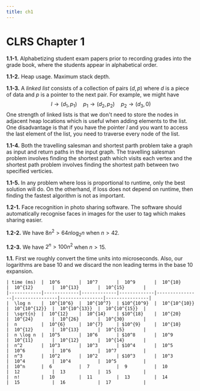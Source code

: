 ```yaml
---
title: ch1
---
```


# CLRS Chapter 1

**1.1-1.** Alphabetizing student exam papers prior to recording grades into the grade book, where the students appear in alphabetical order. 


**1.1-2.** Heap usage. Maximum stack depth.

**1.1-3.** A *linked list* consists of a collection of pairs $(d,p)$ where $d$ is a piece of data and $p$ is a pointer to the next pair. For example, we might have
$$ l \to (d_1,p_1) \quad p_1 \to (d_2,p_2) \quad p_2 \to (d_3,0) $$
One strength of linked lists is that we don\'t need to store the nodes in adjacent heap locations which is useful when adding elements to the list. One disadvantage is that if you have the pointer $l$ and you want to access the last element of the list, you need to traverse every node of the list.

**1.1-4.** Both the travelling salesman and shortest parth problem take a graph as input and return paths in the input graph. The travelling salesman problem involves finding the shortest path which visits each vertex and the shortest path problem involves finding the shortest path between two specified verticies.

**1.1-5.** In any problem where loss is proportional to runtime, only the best solution will do. On the otherhand, if loss does not depend on runtime, then finding the fastest algorithm is not as important.

**1.2-1.** Face recognition in photo sharing software. The software should automatically recognise faces in images for the user to tag which makes sharing easier. 

**1.2-2.** We have $8 n^2 > 64 n \log_2 n$ when $n > 42$.

**1.2-3.** We have $2^n > 100 n^2$ when $n > 15$.

**1.1.** First we roughly convert the time units into microseconds. Also, our logarithms are base 10 and we discard the non leading terms in the base 10 expansion.

```{.algorithm}
| time (ms)  |  10^6       |  10^7       |  10^9       |  10^{10}       |  10^{12}       |  10^{13}       |  10^{15}       |
|------------|-------------|-------------|-------------|----------------|----------------|----------------|----------------|
|  \log n    |  10^{10^6}  |  10^{10^7}  | $10^{10^9}  |  10^{10^{10}}  |  10^{10^{12}}  |  10^{10^{13}}  |  10^{10^{15}}  |
|  \sqrt{n}  |  10^{12}    |  10^{14}    | $10^{18}    |  10^{20}       |  10^{24}       |  10^{26}       |  10^{30}       |
|  n         |  10^{6}     |  10^{7}     | $10^{9}     |  10^{10}       |  10^{12}       |  10^{13}       |  10^{15}       |
|  n \log n  |  10^5       |  10^6       | $10^8       |  10^9          |  10^{11}       |  10^{12}       |  10^{14}       |
|  n^2       |  10^3       |  10^3       | $10^4       |  10^5          |  10^6          |  10^6          |  10^7          |
|  n^3       |  10^2       |  10^2       | $10^3       |  10^3          |  10^4          |  10^4          |  10^5          |
|  10^n      |  6          |  7          |  9          |  10            |  12            |  13            |  15            |
|  n!        |  10         |  11         |  13         |  14            |  15            |  16            |  17            |
```
